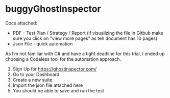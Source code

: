 # buggyGhostInspector

Docs attached:
- PDF - Test Plan / Strategy / Report (if visualizing the file in Gitbub make sure you click on "view more pages" as teh document has 10 pages)
- Json File - quick automation


As I’m not familiar with C# and have a tight deadline for this trial, I ended up choosing a Codeless tool for the automation approach.

1. Sign Up for https://ghostinspector.com/
2. Go to your Dashboard
3. Create a new suite
4. Import the json file attached here
5. You should be able to save and run the test
